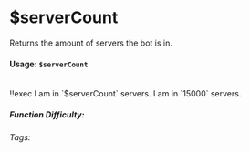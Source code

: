 # $serverCount
Returns the amount of servers the bot is in.

#### Usage: `$serverCount`
<br/>
<discord-messages>
	<discord-message :bot="false" role-color="#ffcc9a" author="Member">
		!!exec I am in `$serverCount` servers.
	</discord-message>
	<discord-message :bot="true" role-color="#0099ff" author="Custom Command" avatar="https://media.discordapp.net/avatars/725721249652670555/781224f90c3b841ba5b40678e032f74a.webp">
		I am in `15000` servers.
	</discord-message>
</discord-messages>

##### Function Difficulty: <Badge type="tip" text="Easy" vertical="middle" /> 
###### Tags: <Badge type="tip" text="serverCount" vertical="middle" /> <Badge type="tip" text="botServerCount" vertical="middle" /> <Badge type="tip" text="OS" vertical="middle" /> <Badge type="tip" text="stats" vertical="middle" />
